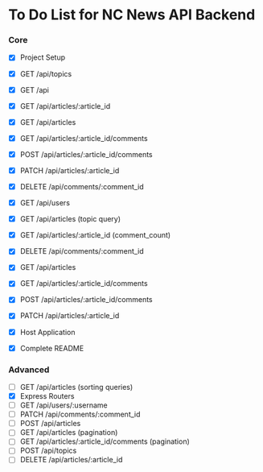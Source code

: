 # To Do List for NC News API Backend

### Core
- [x] Project Setup
- [x] GET /api/topics
- [x] GET /api
- [x] GET /api/articles/:article_id
- [x] GET /api/articles
- [x] GET /api/articles/:article_id/comments
- [x] POST /api/articles/:article_id/comments
- [x] PATCH /api/articles/:article_id
- [x] DELETE /api/comments/:comment_id
- [x] GET /api/users
- [x] GET /api/articles (topic query)
- [x] GET /api/articles/:article_id (comment_count)
- [x] DELETE /api/comments/:comment_id
- [x] GET /api/articles
- [x] GET /api/articles/:article_id/comments
- [x] POST /api/articles/:article_id/comments
- [x] PATCH /api/articles/:article_id
- [x] Host Application
- [x] Complete README


### Advanced
- [ ] GET /api/articles (sorting queries)
- [x] Express Routers
- [ ] GET /api/users/:username
- [ ] PATCH /api/comments/:comment_id
- [ ] POST /api/articles
- [ ] GET /api/articles (pagination)
- [ ] GET /api/articles/:article_id/comments (pagination)
- [ ] POST /api/topics
- [ ] DELETE /api/articles/:article_id